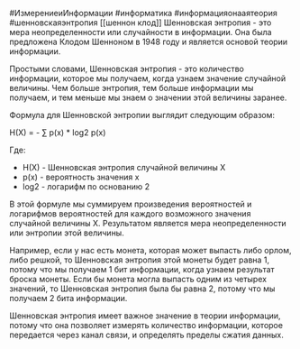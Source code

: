#ИзмерениеиИнформации #информатика #информацияонааятеория #шенновскаяэнтропия 
[[шеннон клод]]
Шенновская энтропия - это мера неопределенности или случайности в информации. Она была предложена Клодом Шенноном в 1948 году и является основой теории информации.

Простыми словами, Шенновская энтропия - это количество информации, которое мы получаем, когда узнаем значение случайной величины. Чем больше энтропия, тем больше информации мы получаем, и тем меньше мы знаем о значении этой величины заранее.

Формула для Шенновской энтропии выглядит следующим образом:

H(X) = - ∑ p(x) * log2 p(x)

Где:

- H(X) - Шенновская энтропия случайной величины X
- p(x) - вероятность значения x
- log2 - логарифм по основанию 2

В этой формуле мы суммируем произведения вероятностей и логарифмов вероятностей для каждого возможного значения случайной величины X. Результатом является мера неопределенности или энтропии этой величины.

Например, если у нас есть монета, которая может выпасть либо орлом, либо решкой, то Шенновская энтропия этой монеты будет равна 1, потому что мы получаем 1 бит информации, когда узнаем результат броска монеты. Если бы монета могла выпасть одним из четырех значений, то Шенновская энтропия была бы равна 2, потому что мы получаем 2 бита информации.

Шенновская энтропия имеет важное значение в теории информации, потому что она позволяет измерять количество информации, которое передается через канал связи, и определять пределы сжатия данных.